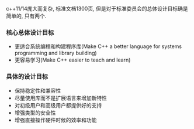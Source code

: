 c++11/14庞大而复杂, 标准文档1300页, 但是对于标准委员会的总体设计目标确是简单的, 只有两个.

### 核心总体设计目标
- 更适合系统编程和构建程序库(Make C++ a better language for systems programming and library building)
- 更容易学习(Make C++ easier to teach and learn)

### 具体的设计目标
- 保持稳定性和兼容性
- 尽量使用库而不是扩展语言来增加新特性
- 对初级用户和高级用户都提供好的支持
- 增强类型的安全性
- 增强直接操作硬件时候的效率和功能


